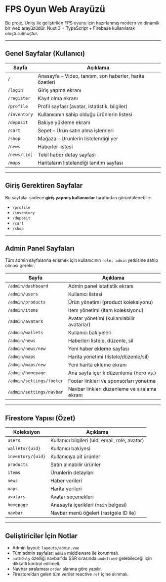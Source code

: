 # FPS Oyun Web Arayüzü

Bu proje, Unity ile geliştirilen FPS oyunu için hazırlanmış modern ve dinamik bir web arayüzüdür. Nuxt 3 + TypeScript + Firebase kullanılarak oluşturulmuştur.

---

## Genel Sayfalar (Kullanıcı)

| Sayfa                             | Açıklama                                                  |
|----------------------------------|------------------------------------------------------------|
| `/`                              | Anasayfa – Video, tanıtım, son haberler, harita özetleri |
| `/login`                         | Giriş yapma ekranı                                       |
| `/register`                      | Kayıt olma ekranı                                        |
| `/profile`                       | Profil sayfası (avatar, istatistik, bilgiler)            |
| `/inventory`                     | Kullanıcının sahip olduğu ürünlerin listesi              |
| `/deposit`                       | Bakiye yükleme ekranı                                    |
| `/cart`                          | Sepet – Ürün satın alma işlemleri                        |
| `/shop`                          | Mağaza – Ürünlerin listelendiği yer                      |
| `/news`                          | Haberler listesi                                         |
| `/news/[id]`                     | Tekil haber detay sayfası                                |
| `/maps`                          | Haritaların listelendiği tanıtım sayfası                 |

---

## Giriş Gerektiren Sayfalar

Bu sayfalar sadece **giriş yapmış kullanıcılar** tarafından görüntülenebilir:

- `/profile`
- `/inventory`
- `/deposit`
- `/cart`
- `/shop`

---

## Admin Panel Sayfaları

Tüm admin sayfalarına erişmek için kullanıcının `role: admin` yetkisine sahip olması gerekir.

| Sayfa                                 | Açıklama                                      |
|--------------------------------------|-----------------------------------------------|
| `/admin/dashboard`                   | Admin panel istatistik ekranı                 |
| `/admin/users`                       | Kullanıcı listesi                             |
| `/admin/products`                    | Ürün yönetimi (product koleksiyonu)           |
| `/admin/items`                       | Item yönetimi (item koleksiyonu)              |
| `/admin/avatars`                     | Avatar yönetimi (kullanılabilir avatarlar)    |
| `/admin/wallets`                     | Kullanıcı bakiyeleri                          |
| `/admin/news`                        | Haberleri listele, düzenle, sil               |
| `/admin/news/new`                    | Yeni haber ekleme sayfası                     |
| `/admin/maps`                        | Harita yönetimi (listele/düzenle/sil)         |
| `/admin/maps/new`                    | Yeni harita ekleme ekranı                     |
| `/admin/homepage`                    | Ana sayfa içerik düzenleme (hero vs.)         |
| `/admin/settings/footer`            | Footer linkleri ve sponsorları yönetme        |
| `/admin/settings/navbar`            | Navbar linkleri düzenleme ve sıralama ekranı  |

---

## Firestore Yapısı (Özet)

| Koleksiyon        | Açıklama                                       |
|-------------------|------------------------------------------------|
| `users`           | Kullanıcı bilgileri (uid, email, role, avatar) |
| `wallets/{uid}`   | Kullanıcı bakiyesi                             |
| `inventory/{uid}` | Kullanıcıya ait ürünler                        |
| `products`        | Satın alınabilir ürünler                       |
| `items`           | Ürünlerin detayları                            |
| `news`            | Haber verileri                                 |
| `maps`            | Harita verileri                                |
| `avatars`         | Avatar seçenekleri                             |
| `homepage`        | Anasayfa içerikleri (`main` belgesi)           |
| `navbar`          | Navbar menü öğeleri (rastgele ID ile)          |

---

## Geliştiriciler İçin Notlar

- Admin layout: `layouts/admin.vue`
- Tüm admin sayfaları `admin` middleware ile korunmalı.
- `authOnly` özelliği navbar'da SSR sırasında `undefined` gelebileceği için dikkatli kontrol edilmeli.
- Navbar sıralaması `order` alanına göre yapılır.
- Firestore’dan gelen tüm veriler reactive `ref` içine alınmalı.
